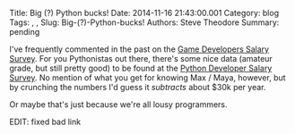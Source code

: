 Title: Big (?) Python bucks!
Date: 2014-11-16 21:43:00.001
Category: blog
Tags: , , 
Slug: Big-(?)-Python-bucks!
Authors: Steve Theodore
Summary: pending

I've frequently commented in the past on the [Game Developers Salary Survey](http://www.gamasutra.com/view/news/221533/Game_Developer_Salary_Survey_2014_The_results_are_in.php).  For you Pythonistas out there, there's some nice data (amateur grade, but still pretty good) to be found at the [Python Developer Salary Survey](http://nbviewer.ipython.org/github/agilevic/pystreet/blob/master/notebooks/PyStreet%20Python%20Developer%20Salary%20Survey%20Results.ipynb).  No mention of what you get for knowing Max / Maya, however, but by crunching the numbers I'd guess it _subtracts_ about $30k per year.   
  
Or maybe that's just because we're all lousy programmers.  
  
EDIT: fixed bad link  
  
  


